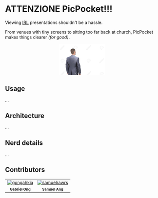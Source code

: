 # ATTENZIONE PicPocket!!!

Viewing [IRL](https://dictionary.cambridge.org/dictionary/english/irl) presentations shouldn't be a hassle.  

From venues with tiny screens to sitting too far back at church, PicPocket makes things clearer *(for good)*.

<div align="center">
  <img src="./asset/see.jpeg" width="30%">
</div>

## Usage

...

## Architecture 

...

## Nerd details

...

## Contributors

<table>
	<tbody>
        <tr>
            <td align="center">
                <a href="https://www.linkedin.com/in/gabriel-zmong/">
                    <img src="https://avatars.githubusercontent.com/u/117062305?v=4" width="100;" alt="gongahkia"/>
                    <br />
                    <sub><b>Gabriel Ong</b></sub>
                </a>
                <br />
            </td>
            <td align="center">
                <a href="https://www.linkedin.com/in/samuelrawrs/">
                    <img src="https://avatars.githubusercontent.com/u/54682777?v=4" width="100;" alt="samuelrawrs"/>
                    <br />
                    <sub><b>Samuel Ang</b></sub>
                </a>
                <br />
            </td>
        </tr>
	</tbody>
</table>
